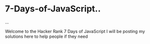 # 7-Days-of-JavaScript..
...

Welcome to the Hacker Rank 7 Days of JavaScript
I will be posting my solutions here to help people if they need

